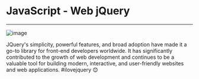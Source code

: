 # JavaScript - Web jQuery

-----------

![image](https://s3.amazonaws.com/intranet-projects-files/holbertonschool-higher-level_programming+/305/4724718.jpg)

JQuery's simplicity, powerful features, and broad adoption have made it a go-to library for front-end developers worldwide. It has significantly contributed to the growth of web development and continues to be a valuable tool for building modern, interactive, and user-friendly websites and web applications. #ilovejquery 😊
